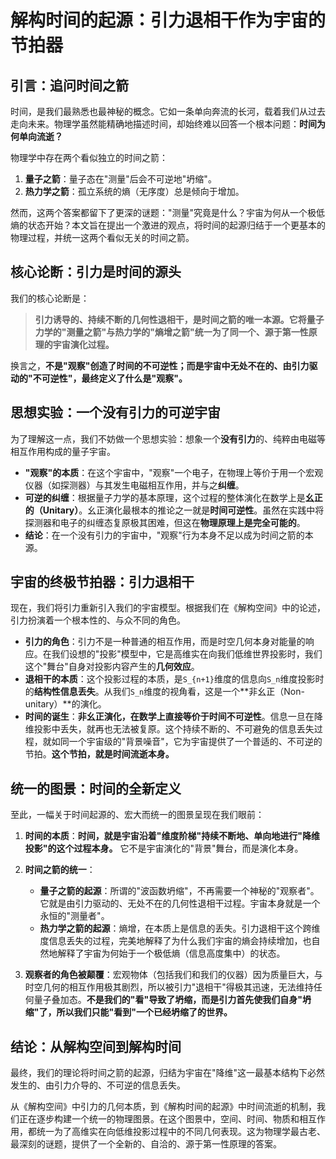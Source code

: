 # 解构时间的起源：引力退相干作为宇宙的节拍器

## 引言：追问时间之箭

时间，是我们最熟悉也最神秘的概念。它如一条单向奔流的长河，载着我们从过去走向未来。物理学虽然能精确地描述时间，却始终难以回答一个根本问题：**时间为何单向流逝？**

物理学中存在两个看似独立的时间之箭：
1.  **量子之箭**：量子态在"测量"后会不可逆地"坍缩"。
2.  **热力学之箭**：孤立系统的熵（无序度）总是倾向于增加。

然而，这两个答案都留下了更深的谜题："测量"究竟是什么？宇宙为何从一个极低熵的状态开始？本文旨在提出一个激进的观点，将时间的起源归结于一个更基本的物理过程，并统一这两个看似无关的时间之箭。

## 核心论断：引力是时间的源头

我们的核心论断是：
> **引力诱导的、持续不断的几何性退相干，是时间之箭的唯一本源。它将量子力学的"测量之箭"与热力学的"熵增之箭"统一为了同一个、源于第一性原理的宇宙演化过程。**

换言之，**不是"观察"创造了时间的不可逆性；而是宇宙中无处不在的、由引力驱动的"不可逆性"，最终定义了什么是"观察"。**

## 思想实验：一个没有引力的可逆宇宙

为了理解这一点，我们不妨做一个思想实验：想象一个**没有引力**的、纯粹由电磁等相互作用构成的量子宇宙。

*   **"观察"的本质**：在这个宇宙中，"观察"一个电子，在物理上等价于用一个宏观仪器（如探测器）与其发生电磁相互作用，并与之**纠缠**。
*   **可逆的纠缠**：根据量子力学的基本原理，这个过程的整体演化在数学上是**幺正的（Unitary）**。幺正演化最根本的推论之一就是**时间可逆性**。虽然在实践中将探测器和电子的纠缠态复原极其困难，但这在**物理原理上是完全可能的**。
*   **结论**：在一个没有引力的宇宙中，"观察"行为本身不足以成为时间之箭的本源。

## 宇宙的终极节拍器：引力退相干

现在，我们将引力重新引入我们的宇宙模型。根据我们在《解构空间》中的论述，引力扮演着一个根本性的、与众不同的角色。

*   **引力的角色**：引力不是一种普通的相互作用，而是时空几何本身对能量的响应。在我们设想的"投影"模型中，它是高维实在向我们低维世界投影时，我们这个"舞台"自身对投影内容产生的**几何效应**。
*   **退相干的本质**：这个投影过程的本质，是`S_{n+1}`维度的信息向`S_n`维度投影时的**结构性信息丢失**。从我们`S_n`维度的视角看，这是一个**非幺正（Non-unitary）**的演化。
*   **时间的诞生**：**非幺正演化，在数学上直接等价于时间不可逆性**。信息一旦在降维投影中丢失，就再也无法被复原。这个持续不断的、不可避免的信息丢失过程，就如同一个宇宙级的"背景噪音"，它为宇宙提供了一个普适的、不可逆的节拍。**这个节拍，就是时间流逝本身。**

## 统一的图景：时间的全新定义

至此，一幅关于时间起源的、宏大而统一的图景呈现在我们眼前：

1.  **时间的本质**：**时间，就是宇宙沿着"维度阶梯"持续不断地、单向地进行"降维投影"的这个过程本身。** 它不是宇宙演化的"背景"舞台，而是演化本身。

2.  **时间之箭的统一**：
    *   **量子之箭的起源**：所谓的"波函数坍缩"，不再需要一个神秘的"观察者"。它就是由引力驱动的、无处不在的几何性退相干过程。宇宙本身就是一个永恒的"测量者"。
    *   **热力学之箭的起源**：熵增，在本质上是信息的丢失。引力退相干这个跨维度信息丢失的过程，完美地解释了为什么我们宇宙的熵会持续增加，也自然地解释了宇宙为何始于一个极低熵（信息高度集中）的状态。

3.  **观察者的角色被颠覆**：宏观物体（包括我们和我们的仪器）因为质量巨大，与时空几何的相互作用极其剧烈，所以被引力"退相干"得极其迅速，无法维持任何量子叠加态。**不是我们的"看"导致了坍缩，而是引力首先使我们自身"坍缩"了，所以我们只能"看到"一个已经坍缩了的世界。**

## 结论：从解构空间到解构时间

最终，我们的理论将时间之箭的起源，归结为宇宙在"降维"这一最基本结构下必然发生的、由引力介导的、不可逆的信息丢失。

从《解构空间》中引力的几何本质，到《解构时间的起源》中时间流逝的机制，我们正在逐步构建一个统一的物理图景。在这个图景中，空间、时间、物质和相互作用，都统一为了高维实在向低维投影过程中的不同几何表现。这为物理学最古老、最深刻的谜题，提供了一个全新的、自洽的、源于第一性原理的答案。 